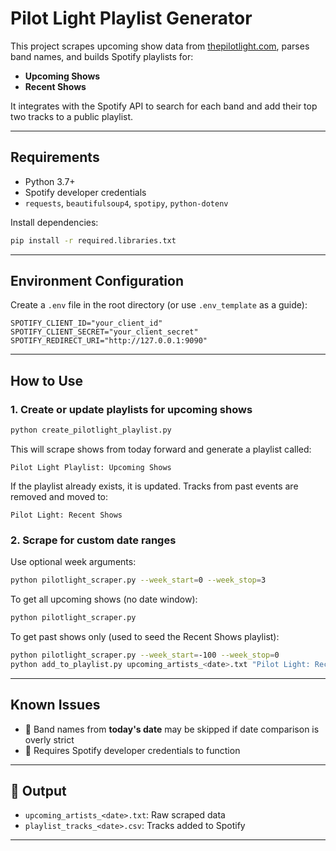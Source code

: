 # Pilot Light Playlist Generator

This project scrapes upcoming show data from [thepilotlight.com](https://thepilotlight.com), parses band names, and builds Spotify playlists for:

- **Upcoming Shows**
- **Recent Shows**

It integrates with the Spotify API to search for each band and add their top two tracks to a public playlist.

---

## Requirements

- Python 3.7+
- Spotify developer credentials
- `requests`, `beautifulsoup4`, `spotipy`, `python-dotenv`

Install dependencies:

```bash
pip install -r required.libraries.txt
```

---

## Environment Configuration

Create a `.env` file in the root directory (or use `.env_template` as a guide):

```
SPOTIFY_CLIENT_ID="your_client_id"
SPOTIFY_CLIENT_SECRET="your_client_secret"
SPOTIFY_REDIRECT_URI="http://127.0.0.1:9090"
```

---

## How to Use

### 1. Create or update playlists for **upcoming shows**

```bash
python create_pilotlight_playlist.py
```

This will scrape shows from today forward and generate a playlist called:

```
Pilot Light Playlist: Upcoming Shows
```

If the playlist already exists, it is updated. Tracks from past events are removed and moved to:

```
Pilot Light: Recent Shows
```

### 2. Scrape for **custom date ranges**

Use optional week arguments:

```bash
python pilotlight_scraper.py --week_start=0 --week_stop=3
```

To get all upcoming shows (no date window):

```bash
python pilotlight_scraper.py
```

To get past shows only (used to seed the Recent Shows playlist):

```bash
python pilotlight_scraper.py --week_start=-100 --week_stop=0
python add_to_playlist.py upcoming_artists_<date>.txt "Pilot Light: Recent Shows"
```

---

## Known Issues

- 🔹 Band names from **today's date** may be skipped if date comparison is overly strict
- 🔹 Requires Spotify developer credentials to function

---

## 📂 Output

- `upcoming_artists_<date>.txt`: Raw scraped data
- `playlist_tracks_<date>.csv`: Tracks added to Spotify

---

